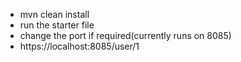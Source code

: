 - mvn clean install
- run the starter file
- change the port if required(currently runs on 8085)
- https://localhost:8085/user/1